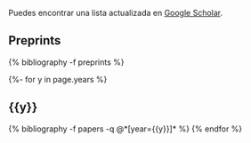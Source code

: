 <p>Puedes encontrar una lista actualizada en <a href="https://scholar.google.com/citations?user=4RU_vSQAAAAJ" target="_blank" rel="noopener noreferrer">Google Scholar</a>.</p>
<div class="publications">

<h2 class="year">Preprints</h2>
{% bibliography -f preprints %}


{%- for y in page.years %}
  <h2 class="year">{{y}}</h2>
  {% bibliography -f papers -q @*[year={{y}}]* %}
{% endfor %}

</div>
